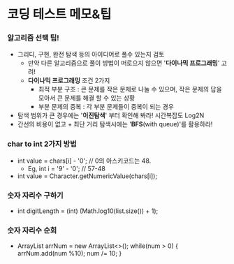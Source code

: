 # 코딩 테스트 메모&팁

### 알고리즘 선택 팁!
- 그리디, 구현, 완전 탐색 등의 아이디어로 풀수 있는지 검토
  - 만약 다른 알고리즘으로 풀이 방법이 떠로으지 않으면 '**다이나믹 프로그래밍**' 고려!
  - **다이나믹 프로그래밍** 조건 2가지
    - 최적 부분 구조 : 큰 문제를 작은 문제로 나눌 수 있으며, 작은 문제의 답을 모아서 큰 문제를 해결 할 수 있는 상황
    - 부분 문제의 중복 : 각 부분 문제들이 중복이 되는 경우
- 탐색 범위가 큰 경우에는 '**이진탐색**' 부터 확인해 봐라! 시간복잡도 Log2N
- 간선의 비용이 없고 + 최단 거리 탐색시에는 '**BFS**(with queue)'를 활용하라!


### char to int 2가지 방법
- int value = chars[i] - '0'; // 0의 아스키코드는 48.
  - Eg, int i = '9' - '0'; // 57-48
- int value = Character.getNumericValue(chars[i]);

### 숫자 자리수 구하기
- int digitLength = (int) (Math.log10(list.size()) + 1);

### 숫자 자리수 순회
- ArrayList<Integer> arrNum = new ArrayList<>();
  while(num > 0) {
    arrNum.add(num %10);
    num /= 10;
  }
  